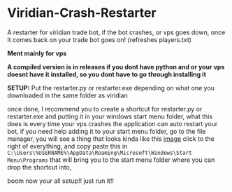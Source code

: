 # Viridian-Crash-Restarter
A restarter for viridian trade bot, if the bot crashes, or vps goes down, once it comes back on your trade bot goes on! (refreshes players.txt)

**Ment mainly for vps**

**A compiled version is in releases if you dont have python and or your vps doesnt have it installed, so you dont have to go through installing it**

**SETUP:**
Put the restarter.py or restarter.exe depending on what one you downloaded in the same folder as viridian

once done, I recommend you to create a shortcut for restarter.py or restarter.exe and putting it in your windows start menu folder, what this does is every time your vps crashes the application can auto restart your bot, if you need help adding it to your start menu folder, go to the file manager, you will see a thing that looks kinda like this [image](https://user-images.githubusercontent.com/48303729/180705783-b697efc8-60ca-4b6d-ba57-77db3089fa1a.png) click to the right of everything, and copy paste this in `C:\Users\%USERNAME%\AppData\Roaming\Microsoft\Windows\Start Menu\Programs` that will bring you to the start menu folder where you can drop the shortcut into,

boom now your all setup!! just run it!!


